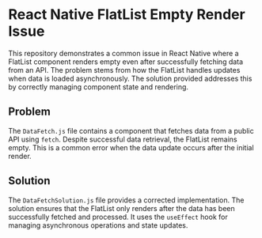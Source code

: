 # React Native FlatList Empty Render Issue

This repository demonstrates a common issue in React Native where a FlatList component renders empty even after successfully fetching data from an API.  The problem stems from how the FlatList handles updates when data is loaded asynchronously.  The solution provided addresses this by correctly managing component state and rendering.

## Problem

The `DataFetch.js` file contains a component that fetches data from a public API using `fetch`. Despite successful data retrieval, the FlatList remains empty. This is a common error when the data update occurs after the initial render.

## Solution

The `DataFetchSolution.js` file provides a corrected implementation. The solution ensures that the FlatList only renders after the data has been successfully fetched and processed. It uses the `useEffect` hook for managing asynchronous operations and state updates.